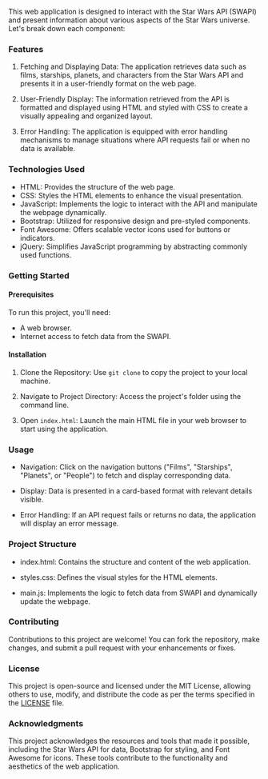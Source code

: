  This web application is designed to interact with the Star Wars API (SWAPI) and present information about various aspects of the Star Wars universe. Let's break down each component:

### Features

1. Fetching and Displaying Data: The application retrieves data such as films, starships, planets, and characters from the Star Wars API and presents it in a user-friendly format on the web page.
   
2. User-Friendly Display: The information retrieved from the API is formatted and displayed using HTML and styled with CSS to create a visually appealing and organized layout.
   
3. Error Handling: The application is equipped with error handling mechanisms to manage situations where API requests fail or when no data is available.

### Technologies Used

- HTML: Provides the structure of the web page.
- CSS: Styles the HTML elements to enhance the visual presentation.
- JavaScript: Implements the logic to interact with the API and manipulate the webpage dynamically.
- Bootstrap: Utilized for responsive design and pre-styled components.
- Font Awesome: Offers scalable vector icons used for buttons or indicators.
- jQuery: Simplifies JavaScript programming by abstracting commonly used functions.

### Getting Started

#### Prerequisites

To run this project, you'll need:

- A web browser.
- Internet access to fetch data from the SWAPI.

#### Installation

1. Clone the Repository: Use `git clone` to copy the project to your local machine.
   
2. Navigate to Project Directory: Access the project's folder using the command line.
   
3. Open `index.html`: Launch the main HTML file in your web browser to start using the application.

### Usage

- Navigation: Click on the navigation buttons ("Films", "Starships", "Planets", or "People") to fetch and display corresponding data.
   
- Display: Data is presented in a card-based format with relevant details visible.
   
- Error Handling: If an API request fails or returns no data, the application will display an error message.

### Project Structure

- index.html: Contains the structure and content of the web application.
   
- styles.css: Defines the visual styles for the HTML elements.
   
- main.js: Implements the logic to fetch data from SWAPI and dynamically update the webpage.

### Contributing

Contributions to this project are welcome! You can fork the repository, make changes, and submit a pull request with your enhancements or fixes.

### License

This project is open-source and licensed under the MIT License, allowing others to use, modify, and distribute the code as per the terms specified in the [LICENSE](LICENSE) file.

### Acknowledgments

This project acknowledges the resources and tools that made it possible, including the Star Wars API for data, Bootstrap for styling, and Font Awesome for icons. These tools contribute to the functionality and aesthetics of the web application.
